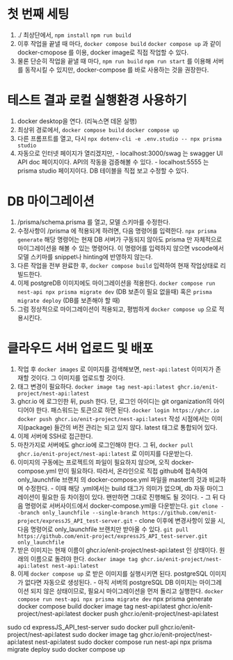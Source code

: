 # 첫 번째 세팅
  1. ./ 최상단에서,
    `npm install`
    `npm run build`
  2. 이후 작업을 끝낼 때 마다,
    `docker compose build`
    `docker compose up`
    과 같이 docker-cmopose 를 이용, docker image로 직접 작업할 수 있다.
  3. 물론 단순히 작업을 끝낼 때 마다,
    `npm run build`
    `npm run start`
    를 이용해 서버를 동작시킬 수 있지만, docker-compose 를 바로 사용하는 것을 권장한다.

# 테스트 결과 로컬 실행환경 사용하기
  1. docker desktop을 연다. (리눅스면 데몬 실행)
  2. 최상위 경로에서, 
    `docker compose build`
    `docker compose up`
  3. 다른 프롬프트를 열고, 다시 `npx dotenv-cli -e .env.studio -- npx prisma studio`
  4. 자동으로 인터넷 페이지가 열리겠지만,
    - localhost:3000/swag 는 swagger UI API doc 페이지이다. API의 작동을 검증해볼 수 있다.
    - localhost:5555 는 prisma studio 페이지이다. DB 테이블을 직접 보고 수정할 수 있다.

# DB 마이그레이션
  1. /prisma/schema.prisma 를 열고, 모델 스키마를 수정한다.
  2. 수정사항이 /prisma 에 적용되게 하려면, 다음 명령어를 입력한다.
    `npx prisma generate`
    해당 명령어는 현재 DB 서버가 구동되지 않아도 prisma 만 자체적으로 마이그레이션을 해볼 수 있는 명령어다.
    이 명령어를 입력하지 않으면 vscode에서 모델 스키마를 snippet나 hinting에 반영하지 않는다.
  3. 다른 작업을 전부 완료한 후, 
    `docker compose build`
    입력하여 현재 작업상태로 리빌드한다.
  4. 이제 postgreDB 이미지에도 마이그레이션을 적용한다.
    `docker compose run nest-api npx prisma migrate dev` (DB 보존이 필요 없을때)
    혹은 
    `prisma migrate deploy` (DB를 보존해야 할 때)
  5. 그럼 정상적으로 마이그레이션이 적용되고, 평범하게  `docker compose up` 으로 적용시킨다.

# 클라우드 서버 업로드 및 배포
  1. 작업 후 `docker images` 로 이미지를 검색해보면, `nest-api:latest` 이미지가 존재할 것이다. 그 이미지를 업로드할 것이다.
  2. 태그 변경이 필요하다.
    `docker image tag nest-api:latest ghcr.io/enit-project/nest-api:latest`
  3. ghcr.io 에 로그인한 뒤, push 한다. 단, 로그인 아이디는 git organization의 아이디어야 한다. 패스워드는 토큰으로 하면 된다.
    `docker login https://ghcr.io`
    `docker push ghcr.io/enit-project/nest-api:latest` 
    작성 시점에서는 이미지(package) 들간의 버전 관리는 되고 있지 않다. latest 태그로 통합되어 있다.
  4. 이제 서버에 SSH로 접근한다.
  5. 마찬가지로 서버에도 ghcr.io에 로그인해야 한다. 그 뒤,
    `docker pull ghcr.io/enit-project/nest-api:latest`
    로 이미지를 다운받는다.
  6. 이미지의 구동에는 프로젝트의 파일이 필요하지 않으며, 오직 docker-compose.yml 만이 필요하다. 따라서, 온라인으로 직접 github에 접속하여 only_launchfile 브랜치 의 docker-compose.yml 파일을 master의 것과 비교하며 수정한다. 
    - 이때 해당 .yml에서는 build 태그가 의미가 없으며, db 자동 마이그레이션이 필요한 등 차이점이 있다. 왠만하면 그대로 진행해도 될 것이다.
    - 그 뒤 다음 명령어로 서버사이드에서 docker-compose.yml을 다운받는다.
      `git clone --branch only_launchfile --single-branch https://github.com/enit-project/expressJS_API_test-server.git`
    - clone 이후에 변경사항이 있을 시, 다음 명령어로 only_launchfile 브랜치만 받아올 수 있다.
      `git pull https://github.com/enit-project/expressJS_API_test-server.git only_launchfile`
  7. 받은 이미지는 현재 이름이 ghcr.io/enit-project/nest-api:latest 인 상태이다. 원래의 이름으로 돌려야 한다.
    `docker image tag ghcr.io/enit-project/nest-api:latest nest-api:latest`
  8. 이제 `docker compose up` 로 받은 이미지를 실행시키면 된다. postgreSQL 이미지가 없다면 자동으로 생성된다.
    - 아직 서버의 postgreSQL DB 이미지는 마이그레이션 되지 않은 상태이므로, 필요시 마이그레이션을 먼저 돌리고 실행한다.
      `docker compose run nest-api npx prisma migrate dev`
  npx prisma generate
  docker compose build
  docker image tag nest-api:latest ghcr.io/enit-project/nest-api:latest
  docker push ghcr.io/enit-project/nest-api:latest

  sudo cd expressJS_API_test-server
  sudo docker pull ghcr.io/enit-project/nest-api:latest
  sudo docker image tag ghcr.io/enit-project/nest-api:latest nest-api:latest
  sudo docker compose run nest-api npx prisma migrate deploy
  sudo docker compose up